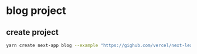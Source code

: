 # blog project

## create project

```bash
yarn create next-app blog --example "https://gighub.com/vercel/next-learn/tree/master/basics/learn-starter"
```
